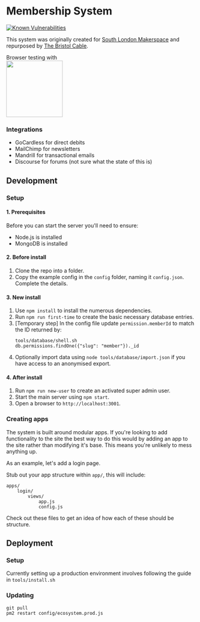 # Membership System

[![Known Vulnerabilities](https://snyk.io//test/github/thebristolcable/membership-system/badge.svg?targetFile=package.json)](https://snyk.io//test/github/thebristolcable/membership-system?targetFile=package.json)

This system was originally created for
[South London Makerspace](http://southlondonmakerspace.org)
and repurposed by [The Bristol Cable](https://thebristolcable.org).

Browser testing with<br/>
<a href="https://www.browserstack.com/"><img src="https://user-images.githubusercontent.com/2084823/46341120-52388b00-c62f-11e8-8f41-270915ccc03b.png" width="150" /></a>

### Integrations
- GoCardless for direct debits
- MailChimp for newsletters
- Mandrill for transactional emails
- Discourse for forums (not sure what the state of this is)

## Development

### Setup

#### 1. Prerequisites
Before you can start the server you'll need to ensure:

- Node.js is installed
- MongoDB is installed

#### 2. Before install
1. Clone the repo into a folder.
1. Copy the example config in the `config` folder, naming it `config.json`.
   Complete the details.

#### 3. New install
1. Use `npm install` to install the numerous dependencies.
1. Run `npm run first-time` to create the basic necessary database entries.
1. [Temporary step] In the config file update `permission.memberId` to match
   the ID returned by:
   ```
   tools/database/shell.sh
   db.permissions.findOne({"slug": "member"})._id
   ```
1. Optionally import data using `node tools/database/import.json` if you have
   access to an anonymised export.

#### 4. After install
1. Run `npm run new-user` to create an activated super admin user.
1. Start the main server using `npm start`.
1. Open a browser to `http://localhost:3001`.

### Creating apps
The system is built around modular apps. If you're looking to add functionality
to the site the best way to do this would by adding an app to the site rather
than modifying it's base. This means you're unlikely to mess anything up.

As an example, let's add a login page.

Stub out your app structure within `app/`, this will include:

	apps/
		login/
			views/
				app.js
				config.js

Check out these files to get an idea of how each of these should be structure.

## Deployment

### Setup

Currently setting up a production environment involves following the guide in
`tools/install.sh`

### Updating

```
git pull
pm2 restart config/ecosystem.prod.js
```
